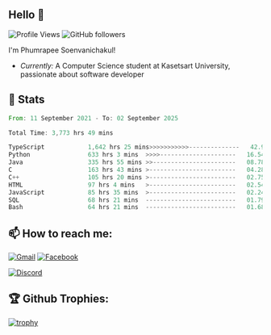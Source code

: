
<h2>Hello 👋</h2> 

![Profile Views](https://komarev.com/ghpvc/?username=Homiez09&label=Profile%20views&color=0e75b6&style=flat)
![GitHub followers](https://img.shields.io/github/followers/HomieZ09.svg?style=social&label=Follow)


I'm Phumrapee Soenvanichakul!

- <i>Currently:</i> A Computer Science student at Kasetsart University, passionate about software developer

<h2>👀 Stats</h2>

<!--START_SECTION:waka-->

```rust
From: 11 September 2021 - To: 02 September 2025

Total Time: 3,773 hrs 49 mins

TypeScript            1,642 hrs 25 mins>>>>>>>>>>>--------------   42.92 %
Python                633 hrs 3 mins  >>>>---------------------   16.54 %
Java                  335 hrs 55 mins >>-----------------------   08.78 %
C                     163 hrs 43 mins >------------------------   04.28 %
C++                   105 hrs 20 mins >------------------------   02.75 %
HTML                  97 hrs 4 mins   >------------------------   02.54 %
JavaScript            85 hrs 35 mins  >------------------------   02.24 %
SQL                   68 hrs 21 mins  -------------------------   01.79 %
Bash                  64 hrs 21 mins  -------------------------   01.68 %
```

<!--END_SECTION:waka-->

<h2>📫 How to reach me:</h2>

<a href="mailto:phumrapeesoen1@gmail.com">![Gmail](https://img.shields.io/badge/Gmail-D14836?style=for-the-badge&logo=gmail&logoColor=white)</a> 
<a href="https://web.facebook.com/phumrapee.soenvanichakul.3/">![Facebook](https://img.shields.io/badge/Facebook-4267B2?style=for-the-badge&logo=facebook&logoColor=white)</a>

<a href="https://discord.gg/EWnAEUtFVm">![Discord](https://discord.c99.nl/widget/theme-1/297740667784921089.png)</a> 

<h2>🏆 Github Trophies:</h2>

[![trophy](https://github-profile-trophy.vercel.app/?username=Homiez09&theme=discord&row=1)](https://github.com/ryo-ma/github-profile-trophy)
